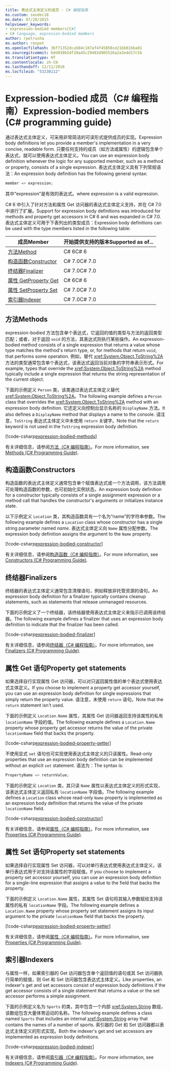 ```yaml
---
title: 表达式主体定义的成员 - C# 编程指南
ms.custom: seodec18
ms.date: 07/20/2015
helpviewer_keywords:
- expression-bodied members[C#]
- C# language, expresion-bodied members
author: rpetrusha
ms.author: ronpet
ms.openlocfilehash: 36f71352dca584c107af4f45850ce21bb016ba01
ms.sourcegitcommit: bdd930b5df20a45c29483d905526a2a3e4d17c5b
ms.translationtype: HT
ms.contentlocale: zh-CN
ms.lasthandoff: 12/11/2018
ms.locfileid: "53238112"
---
```

# <a name="expression-bodied-members-c-programming-guide"></a><span data-ttu-id="3ef08-102">Expression-bodied 成员（C# 编程指南）</span><span class="sxs-lookup"><span data-stu-id="3ef08-102">Expression-bodied members (C# programming guide)</span></span>
<span data-ttu-id="3ef08-103">通过表达式主体定义，可采用非常简洁的可读形式提供成员的实现。</span><span class="sxs-lookup"><span data-stu-id="3ef08-103">Expression body definitions let you provide a member's implementation in a very concise, readable form.</span></span> <span data-ttu-id="3ef08-104">只要任何支持的成员（如方法或属性）的逻辑包含单个表达式，就可以使用表达式主体定义。</span><span class="sxs-lookup"><span data-stu-id="3ef08-104">You can use an expression body definition whenever the logic for any supported member, such as a method or property, consists of a single expression.</span></span> <span data-ttu-id="3ef08-105">表达式主体定义具有下列常规语法：</span><span class="sxs-lookup"><span data-stu-id="3ef08-105">An expression body definition has the following general syntax:</span></span>

```csharp
member => expression;
```

<span data-ttu-id="3ef08-106">其中“expression”是有效的表达式。</span><span class="sxs-lookup"><span data-stu-id="3ef08-106">where *expression* is a valid expression.</span></span> 

<span data-ttu-id="3ef08-107">C# 6 中引入了针对方法和属性 Get 访问器的表达式主体定义支持，并在 C# 7.0 中进行了扩展。</span><span class="sxs-lookup"><span data-stu-id="3ef08-107">Support for expression body definitions was introduced for methods and property get accessors in C# 6 and was expanded in C# 7.0.</span></span> <span data-ttu-id="3ef08-108">表达式主体定义可用于下表列出的类型成员：</span><span class="sxs-lookup"><span data-stu-id="3ef08-108">Expression body definitions can be used with the type members listed in the following table:</span></span> 

|<span data-ttu-id="3ef08-109">成员</span><span class="sxs-lookup"><span data-stu-id="3ef08-109">Member</span></span>  |<span data-ttu-id="3ef08-110">开始提供支持的版本</span><span class="sxs-lookup"><span data-stu-id="3ef08-110">Supported as of...</span></span> |
|---------|---------|
|[<span data-ttu-id="3ef08-111">方法</span><span class="sxs-lookup"><span data-stu-id="3ef08-111">Method</span></span>](#methods)  |<span data-ttu-id="3ef08-112">C# 6</span><span class="sxs-lookup"><span data-stu-id="3ef08-112">C# 6</span></span> |
|[<span data-ttu-id="3ef08-113">构造函数</span><span class="sxs-lookup"><span data-stu-id="3ef08-113">Constructor</span></span>](#constructors)   |<span data-ttu-id="3ef08-114">C# 7.0</span><span class="sxs-lookup"><span data-stu-id="3ef08-114">C# 7.0</span></span> |
|[<span data-ttu-id="3ef08-115">终结器</span><span class="sxs-lookup"><span data-stu-id="3ef08-115">Finalizer</span></span>](#finalizers)     |<span data-ttu-id="3ef08-116">C# 7.0</span><span class="sxs-lookup"><span data-stu-id="3ef08-116">C# 7.0</span></span> |
|[<span data-ttu-id="3ef08-117">属性 Get</span><span class="sxs-lookup"><span data-stu-id="3ef08-117">Property Get</span></span>](#property-get-statements)  |<span data-ttu-id="3ef08-118">C# 6</span><span class="sxs-lookup"><span data-stu-id="3ef08-118">C# 6</span></span> |
|[<span data-ttu-id="3ef08-119">属性 Set</span><span class="sxs-lookup"><span data-stu-id="3ef08-119">Property Set</span></span>](#property-set-statements)  |<span data-ttu-id="3ef08-120">C# 7.0</span><span class="sxs-lookup"><span data-stu-id="3ef08-120">C# 7.0</span></span> |
|[<span data-ttu-id="3ef08-121">索引器</span><span class="sxs-lookup"><span data-stu-id="3ef08-121">Indexer</span></span>](#indexers)       |<span data-ttu-id="3ef08-122">C# 7.0</span><span class="sxs-lookup"><span data-stu-id="3ef08-122">C# 7.0</span></span> |

## <a name="methods"></a><span data-ttu-id="3ef08-123">方法</span><span class="sxs-lookup"><span data-stu-id="3ef08-123">Methods</span></span>

<span data-ttu-id="3ef08-124">expression-bodied 方法包含单个表达式，它返回的值的类型与方法的返回类型匹配；或者，对于返回 `void` 的方法，其表达式则执行某些操作。</span><span class="sxs-lookup"><span data-stu-id="3ef08-124">An expression-bodied method consists of a single expression that returns a value whose type matches the method's return type, or, for methods that return `void`, that performs some operation.</span></span> <span data-ttu-id="3ef08-125">例如，替代 <xref:System.Object.ToString%2A> 方法的类型通常包含单个表达式，该表达式返回当前对象的字符串表示形式。</span><span class="sxs-lookup"><span data-stu-id="3ef08-125">For example, types that override the <xref:System.Object.ToString%2A> method typically include a single expression that returns the string representation of the current object.</span></span> 

<span data-ttu-id="3ef08-126">下面的示例定义 `Person` 类，该类通过表达式主体定义替代 <xref:System.Object.ToString%2A>。</span><span class="sxs-lookup"><span data-stu-id="3ef08-126">The following example defines a `Person` class that overrides the <xref:System.Object.ToString%2A> method with an expression body definition.</span></span> <span data-ttu-id="3ef08-127">它还定义向控制台显示名称的 `DisplayName` 方法。</span><span class="sxs-lookup"><span data-stu-id="3ef08-127">It also defines a `DisplayName` method that displays a name to the console.</span></span> <span data-ttu-id="3ef08-128">请注意，`ToString` 表达式主体定义中未使用 `return` 关键字。</span><span class="sxs-lookup"><span data-stu-id="3ef08-128">Note that the `return` keyword is not used in the `ToString` expression body definition.</span></span>

[!code-csharp[expression-bodied-methods](../../../../samples/snippets/csharp/programming-guide/classes-and-structs/expr-bodied-methods.cs)]  

<span data-ttu-id="3ef08-129">有关详细信息，请参阅[方法（C# 编程指南）](../classes-and-structs/methods.md)。</span><span class="sxs-lookup"><span data-stu-id="3ef08-129">For more information, see [Methods (C# Programming Guide)](../classes-and-structs/methods.md).</span></span>
 
## <a name="constructors"></a><span data-ttu-id="3ef08-130">构造函数</span><span class="sxs-lookup"><span data-stu-id="3ef08-130">Constructors</span></span>

<span data-ttu-id="3ef08-131">构造函数的表达式主体定义通常包含单个赋值表达式或一个方法调用，该方法调用可处理构造函数的参数，也可初始化实例状态。</span><span class="sxs-lookup"><span data-stu-id="3ef08-131">An expression body definition for a constructor typically consists of a single assignment expression or a method call that handles the constructor's arguments or initializes instance state.</span></span> 

<span data-ttu-id="3ef08-132">以下示例定义 `Location` 类，其构造函数具有一个名为“name”的字符串参数。</span><span class="sxs-lookup"><span data-stu-id="3ef08-132">The following example defines a `Location` class whose constructor has a single string parameter named *name*.</span></span> <span data-ttu-id="3ef08-133">表达式主体定义向 `Name` 属性分配参数。</span><span class="sxs-lookup"><span data-stu-id="3ef08-133">The expression body definition assigns the argument to the `Name` property.</span></span>

[!code-csharp[expression-bodied-constructor](../../../../samples/snippets/csharp/programming-guide/classes-and-structs/expr-bodied-ctor.cs#1)]  

<span data-ttu-id="3ef08-134">有关详细信息，请参阅[构造函数（C# 编程指南）](../classes-and-structs/constructors.md)。</span><span class="sxs-lookup"><span data-stu-id="3ef08-134">For more information, see [Constructors (C# Programming Guide)](../classes-and-structs/constructors.md).</span></span>

## <a name="finalizers"></a><span data-ttu-id="3ef08-135">终结器</span><span class="sxs-lookup"><span data-stu-id="3ef08-135">Finalizers</span></span>

<span data-ttu-id="3ef08-136">终结器的表达式主体定义通常包含清理语句，例如释放非托管资源的语句。</span><span class="sxs-lookup"><span data-stu-id="3ef08-136">An expression body definition for a finalizer typically contains cleanup statements, such as statements that release unmanaged resources.</span></span>

<span data-ttu-id="3ef08-137">下面的示例定义了一个终结器，该终结器使用表达式主体定义来指示已调用该终结器。</span><span class="sxs-lookup"><span data-stu-id="3ef08-137">The following example defines a finalizer that uses an expression body definition to indicate that the finalizer has been called.</span></span>

[!code-csharp[expression-bodied-finalizer](../../../../samples/snippets/csharp/programming-guide/classes-and-structs/expr-bodied-destructor.cs#1)]  

<span data-ttu-id="3ef08-138">有关详细信息，请参阅[终结器（C# 编程指南）](../classes-and-structs/destructors.md)。</span><span class="sxs-lookup"><span data-stu-id="3ef08-138">For more information, see [Finalizers (C# Programming Guide)](../classes-and-structs/destructors.md).</span></span>

## <a name="property-get-statements"></a><span data-ttu-id="3ef08-139">属性 Get 语句</span><span class="sxs-lookup"><span data-stu-id="3ef08-139">Property get statements</span></span>

<span data-ttu-id="3ef08-140">如果选择自行实现属性 Get 访问器，可以对只返回属性值的单个表达式使用表达式主体定义。</span><span class="sxs-lookup"><span data-stu-id="3ef08-140">If you choose to implement a property get accessor yourself, you can use an expression body definition for single expressions that simply return the property value.</span></span> <span data-ttu-id="3ef08-141">请注意，未使用 `return` 语句。</span><span class="sxs-lookup"><span data-stu-id="3ef08-141">Note that the `return` statement isn't used.</span></span>

<span data-ttu-id="3ef08-142">下面的示例定义 `Location.Name` 属性，其属性 Get 访问器返回支持该属性的私有 `locationName` 字段的值。</span><span class="sxs-lookup"><span data-stu-id="3ef08-142">The following example defines a `Location.Name` property whose property get accessor returns the value of the private `locationName` field that backs the property.</span></span> 

[!code-csharp[expression-bodied-property-getter](../../../../samples/snippets/csharp/programming-guide/classes-and-structs/expr-bodied-ctor.cs#1)]  

<span data-ttu-id="3ef08-143">不使用显式 `set` 语句也可实现使用表达式主体定义的只读属性。</span><span class="sxs-lookup"><span data-stu-id="3ef08-143">Read-only properties that use an expression body definition can be implemented without an explicit `set` statement.</span></span> <span data-ttu-id="3ef08-144">语法为：</span><span class="sxs-lookup"><span data-stu-id="3ef08-144">The syntax is:</span></span>

```csharp
PropertyName => returnValue;
```

<span data-ttu-id="3ef08-145">下面的示例定义 `Location` 类，其只读 `Name` 属性以表达式主体定义的形式实现，该表达式主体定义返回私有 `locationName` 字段值。</span><span class="sxs-lookup"><span data-stu-id="3ef08-145">The following example defines a `Location` class whose read-only `Name` property is implemented as an expression body definition that returns the value of the private `locationName` field.</span></span>

[!code-csharp[expression-bodied-constructor](../../../../samples/snippets/csharp/programming-guide/classes-and-structs/expr-bodied-readonly.cs#1)]  

<span data-ttu-id="3ef08-146">有关详细信息，请参阅[属性（C# 编程指南）](../classes-and-structs/properties.md)。</span><span class="sxs-lookup"><span data-stu-id="3ef08-146">For more information, see [Properties (C# Programming Guide)](../classes-and-structs/properties.md).</span></span>

## <a name="property-set-statements"></a><span data-ttu-id="3ef08-147">属性 Set 语句</span><span class="sxs-lookup"><span data-stu-id="3ef08-147">Property set statements</span></span>

<span data-ttu-id="3ef08-148">如果选择自行实现属性 Set 访问器，可以对单行表达式使用表达式主体定义，该单行表达式用于对支持该属性的字段赋值。</span><span class="sxs-lookup"><span data-stu-id="3ef08-148">If you choose to implement a property set accessor yourself, you can use an expression body definition for a single-line expression that assigns a value to the field that backs the property.</span></span>

<span data-ttu-id="3ef08-149">下面的示例定义 `Location.Name` 属性，其属性 Set 语句将其输入参数赋给支持该属性的私有 `locationName` 字段。</span><span class="sxs-lookup"><span data-stu-id="3ef08-149">The following example defines a `Location.Name` property whose property set statement assigns its input argument to the private `locationName` field that backs the property.</span></span>

[!code-csharp[expression-bodied-property-setter](../../../../samples/snippets/csharp/programming-guide/classes-and-structs/expr-bodied-ctor.cs#1)]  

<span data-ttu-id="3ef08-150">有关详细信息，请参阅[属性（C# 编程指南）](../classes-and-structs/properties.md)。</span><span class="sxs-lookup"><span data-stu-id="3ef08-150">For more information, see [Properties (C# Programming Guide)](../classes-and-structs/properties.md).</span></span>

## <a name="indexers"></a><span data-ttu-id="3ef08-151">索引器</span><span class="sxs-lookup"><span data-stu-id="3ef08-151">Indexers</span></span>

<span data-ttu-id="3ef08-152">与属性一样，如果索引器的 Get 访问器包含单个返回值的语句或其 Set 访问器执行简单的赋值，则 Get 和 Set 访问器包含表达式主体定义。</span><span class="sxs-lookup"><span data-stu-id="3ef08-152">Like properties, an indexer's get and set accessors consist of expression body definitions if the get accessor consists of a single statement that returns a value or the set accessor performs a simple assignment.</span></span>

<span data-ttu-id="3ef08-153">下面的示例定义名为 `Sports` 的类，其中包含一个内部 <xref:System.String> 数组，该数组包含大量体育运动的名称。</span><span class="sxs-lookup"><span data-stu-id="3ef08-153">The following example defines a class named `Sports` that includes an internal <xref:System.String> array that contains the names of a number of sports.</span></span> <span data-ttu-id="3ef08-154">索引器的 Get 和 Set 访问器都以表达式主体定义的形式实现。</span><span class="sxs-lookup"><span data-stu-id="3ef08-154">Both the indexer's get and set accessors are implemented as expression body definitions.</span></span>

[!code-csharp[expression-bodied-indexer](../../../../samples/snippets/csharp/programming-guide/classes-and-structs/expr-bodied-indexers.cs#1)] 

<span data-ttu-id="3ef08-155">有关详细信息，请参阅[索引器（C# 编程指南）](../indexers/index.md)。</span><span class="sxs-lookup"><span data-stu-id="3ef08-155">For more information, see [Indexers (C# Programming Guide)](../indexers/index.md).</span></span>

